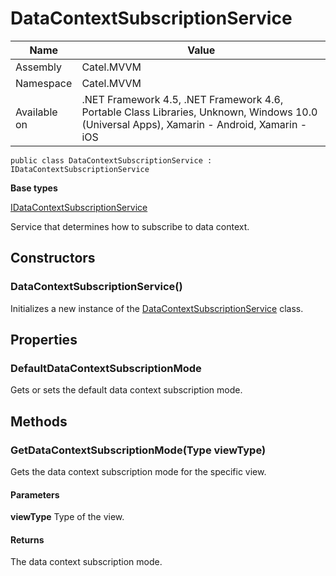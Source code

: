 

# DataContextSubscriptionService

Name|Value
---|---
Assembly|Catel.MVVM
Namespace|Catel.MVVM
Available on|.NET Framework 4.5, .NET Framework 4.6, Portable Class Libraries, Unknown, Windows 10.0 (Universal Apps), Xamarin - Android, Xamarin - iOS

```
public class DataContextSubscriptionService : IDataContextSubscriptionService
```

**Base types**

[IDataContextSubscriptionService](/Catel.MVVM\Catel\MVVM\IDataContextSubscriptionService.md)


Service that determines how to subscribe to data context.



## Constructors

### DataContextSubscriptionService()

Initializes a new instance of the [DataContextSubscriptionService](#) class.



## Properties

### DefaultDataContextSubscriptionMode

Gets or sets the default data context subscription mode.



## Methods

### GetDataContextSubscriptionMode(Type viewType)

Gets the data context subscription mode for the specific view.

#### Parameters

**viewType**
Type of the view.

#### Returns

The data context subscription mode.



